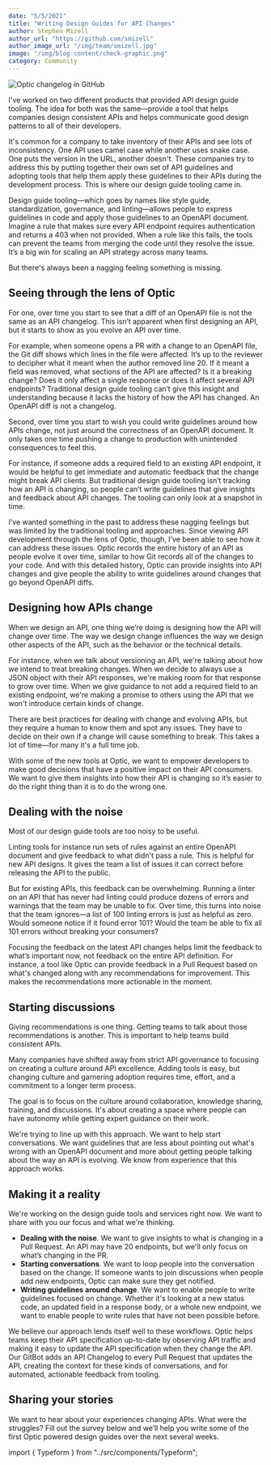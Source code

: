 ```yaml
---
date: "5/5/2021"
title: "Writing Design Guides for API Changes"
author: Stephen Mizell
author_url: "https://github.com/smizell"
author_image_url: "/img/team/smizell.jpg"
image: "/img/blog-content/check-graphic.png"
category: Community
---
```


![Optic changelog in GitHub](/img/blog-content/check-graphic.png)

I've worked on two different products that provided API design guide tooling. The idea for both was the same—provide a tool that helps companies design consistent APIs and helps communicate good design patterns to all of their developers.

It's common for a company to take inventory of their APIs and see lots of inconsistency. One API uses camel case while another uses snake case. One puts the version in the URL, another doesn't. These companies try to address this by putting together their own set of API guidelines and adopting tools that help them apply these guidelines to their APIs during the development process. This is where our design guide tooling came in.

Design guide tooling—which goes by names like style guide, standardization, governance, and linting—allows people to express guidelines in code and apply those guidelines to an OpenAPI document. Imagine a rule that makes sure every API endpoint requires authentication and returns a 403 when not provided. When a rule like this fails, the tools can prevent the teams from merging the code until they resolve the issue. It’s a big win for scaling an API strategy across many teams.

But there's always been a nagging feeling something is missing.

## Seeing through the lens of Optic

For one, over time you start to see that a diff of an OpenAPI file is not the same as an API changelog. This isn’t apparent when first designing an API, but it starts to show as you evolve an API over time.

For example, when someone opens a PR with a change to an OpenAPI file, the Git diff shows which lines in the file were affected. It’s up to the reviewer to decipher what it meant when the author removed line 20. If it meant a field was removed, what sections of the API are affected? Is it a breaking change? Does it only affect a single response or does it affect several API endpoints? Traditional design guide tooling can’t give this insight and understanding because it lacks the history of how the API has changed. An OpenAPI diff is not a changelog.

Second, over time you start to wish you could write guidelines around how APIs change, not just around the correctness of an OpenAPI document. It only takes one time pushing a change to production with unintended consequences to feel this.

For instance, if someone adds a required field to an existing API endpoint, it would be helpful to get immediate and automatic feedback that the change might break API clients. But traditional design guide tooling isn’t tracking how an API is changing, so people can’t write guidelines that give insights and feedback about API changes. The tooling can only look at a snapshot in time.

I’ve wanted something in the past to address these nagging feelings but was limited by the traditional tooling and approaches. Since viewing API development through the lens of Optic, though, I’ve been able to see how it can address these issues. Optic records the entire history of an API as people evolve it over time, similar to how Git records all of the changes to your code. And with this detailed history, Optic can provide insights into API changes and give people the ability to write guidelines around changes that go beyond OpenAPI diffs.

## Designing how APIs change

When we design an API, one thing we’re doing is designing how the API will change over time. The way we design change influences the way we design other aspects of the API, such as the behavior or the technical details.

For instance, when we talk about versioning an API, we're talking about how we intend to treat breaking changes. When we decide to always use a JSON object with their API responses, we're making room for that response to grow over time. When we give guidance to not add a required field to an existing endpoint, we're making a promise to others using the API that we won't introduce certain kinds of change.

There are best practices for dealing with change and evolving APIs, but they require a human to know them and spot any issues. They have to decide on their own if a change will cause something to break. This takes a lot of time—for many it's a full time job.

With some of the new tools at Optic, we want to empower developers to make good decisions that have a positive impact on their API consumers. We want to give them insights into how their API is changing so it’s easier to do the right thing than it is to do the wrong one.

## Dealing with the noise

Most of our design guide tools are too noisy to be useful.

Linting tools for instance run sets of rules against an entire OpenAPI document and give feedback to what didn't pass a rule. This is helpful for new API designs. It gives the team a list of issues it can correct before releasing the API to the public.

But for existing APIs, this feedback can be overwhelming. Running a linter on an API that has never had linting could produce dozens of errors and warnings that the team may be unable to fix. Over time, this turns into noise that the team ignores—a list of 100 linting errors is just as helpful as zero. Would someone notice if it found error 101? Would the team be able to fix all 101 errors without breaking your consumers?

Focusing the feedback on the latest API changes helps limit the feedback to what’s important now, not feedback on the entire API definition. For instance, a tool like Optic can provide feedback in a Pull Request based on what's changed along with any recommendations for improvement. This makes the recommendations more actionable in the moment.

## Starting discussions

Giving recommendations is one thing. Getting teams to talk about those recommendations is another. This is important to help teams build consistent APIs.

Many companies have shifted away from strict API governance to focusing on creating a culture around API excellence. Adding tools is easy, but changing culture and garnering adoption requires time, effort, and a commitment to a longer term process.

The goal is to focus on the culture around collaboration, knowledge sharing, training, and discussions. It's about creating a space where people can have autonomy while getting expert guidance on their work.

We're trying to line up with this approach. We want to help start conversations. We want guidelines that are less about pointing out what's wrong with an OpenAPI document and more about getting people talking about the way an API is evolving. We know from experience that this approach works.

## Making it a reality

We're working on the design guide tools and services right now. We want to share with you our focus and what we're thinking.

* **Dealing with the noise**. We want to give insights to what is changing in a Pull Request. An API may have 20 endpoints, but we'll only focus on what’s changing in the PR. 
* **Starting conversations**. We want to loop people into the conversation based on the change. If someone wants to join discussions when people add new endpoints, Optic can make sure they get notified.
* **Writing guidelines around change**. We want to enable people to write guidelines focused on change. Whether it's looking at a new status code, an updated field in a response body, or a whole new endpoint, we want to enable people to write rules that have not been possible before.

We believe our approach lends itself well to these workflows. Optic helps teams keep their API specification up-to-date by observing API traffic and making it easy to update the API specification when they change the API. Our GitBot adds an API Changelog to every Pull Request that updates the API, creating the context for these kinds of conversations, and for automated, actionable feedback from tooling. 

## Sharing your stories

We want to hear about your experiences changing APIs. What were the struggles? Fill out the survey below and we’ll help you write some of the first Optic powered design guides over the next several weeks.

import { Typeform } from "../src/components/Typeform";
<Typeform formId="qTxsT9Dq" />